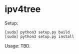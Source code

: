 # ipv4tree

Setup:

```
[sudo] python3 setup.py build
[sudo] python3 setup.py install
```

Usage:
TBD.
